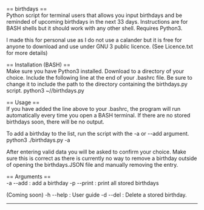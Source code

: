 == birthdays ==  
Python script for terminal users that allows you input birthdays and be reminded of upcoming birthdays in the next 33 days.
Instructions are for BASH shells but it should work with any other shell.
Requires Python3.

I made this for personal use as I do not use a calander but it is free for anyone to download and use under GNU 3 public licence.
(See Licence.txt for more details)


== Installation (BASH) ==  
Make sure you have Python3 installed.
Download to a directory of your choice.
Include the following line at the end of your .bashrc file. Be sure to change it to include the path to the directory containing the birthdays.py script.
    python3 ~/<path to directory>/birthdays.py
    

== Usage ==  
If you have added the line above to your .bashrc, the program will run automatically every time you open a BASH terminal.
If there are no stored birthdays soon, there will be no output.

To add a birthday to the list, run the script with the -a or --add argument.
  python3 ./birthdays.py -a
  
After entering valid data you will be asked to confirm your choice.
Make sure this is correct as there is currently no way to remove a birthday outside of opening the birthdays.JSON file and manually removing the entry.

== Arguments ==  
-a --add : add a birthday
-p --print : print all stored birthdays

(Coming soon)
-h --help : User guide
-d --del : Delete a stored birthday.

----------------------------------------------------------------------------------------------------------------------------------------------------------
